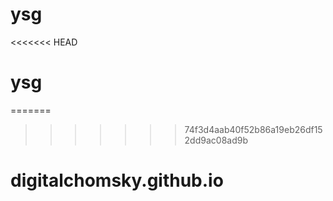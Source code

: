 # ysg
<<<<<<< HEAD
# ysg
=======
>>>>>>> 74f3d4aab40f52b86a19eb26df152dd9ac08ad9b
# digitalchomsky.github.io
